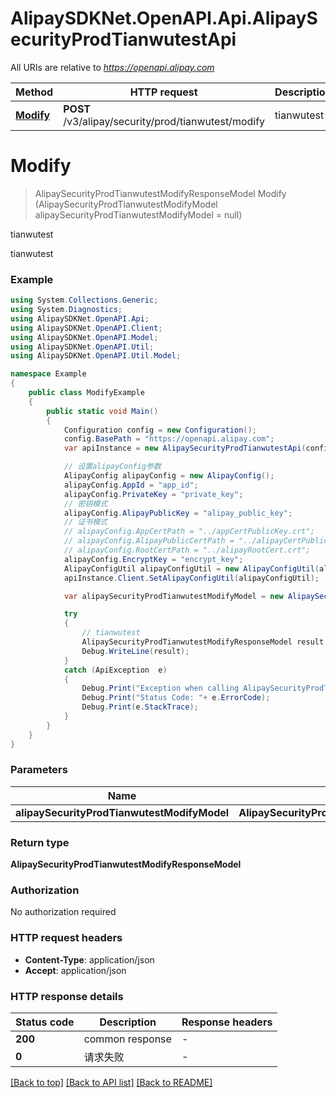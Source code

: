 # AlipaySDKNet.OpenAPI.Api.AlipaySecurityProdTianwutestApi

All URIs are relative to *https://openapi.alipay.com*

Method | HTTP request | Description
------------- | ------------- | -------------
[**Modify**](AlipaySecurityProdTianwutestApi.md#modify) | **POST** /v3/alipay/security/prod/tianwutest/modify | tianwutest


<a name="modify"></a>
# **Modify**
> AlipaySecurityProdTianwutestModifyResponseModel Modify (AlipaySecurityProdTianwutestModifyModel alipaySecurityProdTianwutestModifyModel = null)

tianwutest

tianwutest

### Example
```csharp
using System.Collections.Generic;
using System.Diagnostics;
using AlipaySDKNet.OpenAPI.Api;
using AlipaySDKNet.OpenAPI.Client;
using AlipaySDKNet.OpenAPI.Model;
using AlipaySDKNet.OpenAPI.Util;
using AlipaySDKNet.OpenAPI.Util.Model;

namespace Example
{
    public class ModifyExample
    {
        public static void Main()
        {
            Configuration config = new Configuration();
            config.BasePath = "https://openapi.alipay.com";
            var apiInstance = new AlipaySecurityProdTianwutestApi(config);

            // 设置alipayConfig参数
            AlipayConfig alipayConfig = new AlipayConfig();
            alipayConfig.AppId = "app_id";
            alipayConfig.PrivateKey = "private_key";
            // 密钥模式
            alipayConfig.AlipayPublicKey = "alipay_public_key";
            // 证书模式
            // alipayConfig.AppCertPath = "../appCertPublicKey.crt";
            // alipayConfig.AlipayPublicCertPath = "../alipayCertPublicKey_RSA2.crt";
            // alipayConfig.RootCertPath = "../alipayRootCert.crt";
            alipayConfig.EncryptKey = "encrypt_key";
            AlipayConfigUtil alipayConfigUtil = new AlipayConfigUtil(alipayConfig);
            apiInstance.Client.SetAlipayConfigUtil(alipayConfigUtil);

            var alipaySecurityProdTianwutestModifyModel = new AlipaySecurityProdTianwutestModifyModel(); // AlipaySecurityProdTianwutestModifyModel |  (optional) 

            try
            {
                // tianwutest
                AlipaySecurityProdTianwutestModifyResponseModel result = apiInstance.Modify(alipaySecurityProdTianwutestModifyModel);
                Debug.WriteLine(result);
            }
            catch (ApiException  e)
            {
                Debug.Print("Exception when calling AlipaySecurityProdTianwutestApi.Modify: " + e.Message );
                Debug.Print("Status Code: "+ e.ErrorCode);
                Debug.Print(e.StackTrace);
            }
        }
    }
}
```

### Parameters

Name | Type | Description  | Notes
------------- | ------------- | ------------- | -------------
 **alipaySecurityProdTianwutestModifyModel** | **AlipaySecurityProdTianwutestModifyModel**|  | [optional] 

### Return type

**AlipaySecurityProdTianwutestModifyResponseModel**

### Authorization

No authorization required

### HTTP request headers

 - **Content-Type**: application/json
 - **Accept**: application/json


### HTTP response details
| Status code | Description | Response headers |
|-------------|-------------|------------------|
| **200** | common response |  -  |
| **0** | 请求失败 |  -  |

[[Back to top]](#) [[Back to API list]](../README.md#documentation-for-api-endpoints) [[Back to README]](../README.md)

